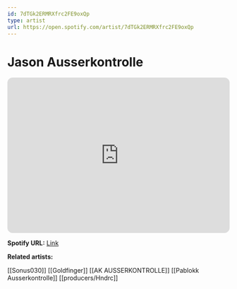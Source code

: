 ```yaml
---
id: 7dTGk2ERMRXfrc2FE9oxQp
type: artist
url: https://open.spotify.com/artist/7dTGk2ERMRXfrc2FE9oxQp
---
```

# Jason Ausserkontrolle

<iframe style="border-radius:12px" src="https://open.spotify.com/embed/artist/7dTGk2ERMRXfrc2FE9oxQp" width="100%" height="352" frameBorder="0" allowfullscreen="" allow="autoplay; clipboard-write; encrypted-media; fullscreen; picture-in-picture" loading="lazy"></iframe>

**Spotify URL:** [Link](https://open.spotify.com/artist/7dTGk2ERMRXfrc2FE9oxQp)

**Related artists:**

[[Sonus030]]
[[Goldfinger]]
[[AK AUSSERKONTROLLE]]
[[Pablokk Ausserkontrolle]]
[[producers/Hndrc]]
